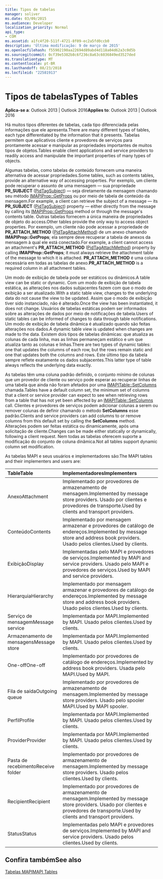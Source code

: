 ```yaml
---
title: Tipos de tabelas
manager: soliver
ms.date: 03/09/2015
ms.audience: Developer
localization_priority: Normal
api_type:
- COM
ms.assetid: a1fc4f20-511f-4721-8f09-ec2a5fd0ccb0
description: 'Última modificação: 9 de março de 2015'
ms.openlocfilehash: f55902190aa22694d89abd4d118a04d62a3c0d5b
ms.sourcegitcommit: 0cf39e5382b8c6f236c8a63c6036849ed3527ded
ms.translationtype: MT
ms.contentlocale: pt-BR
ms.lasthandoff: 08/23/2018
ms.locfileid: "22581913"
---
```

# <a name="types-of-tables"></a><span data-ttu-id="42dbb-103">Tipos de tabelas</span><span class="sxs-lookup"><span data-stu-id="42dbb-103">Types of Tables</span></span>

  
  
<span data-ttu-id="42dbb-104">**Aplica-se a**: Outlook 2013 | Outlook 2016</span><span class="sxs-lookup"><span data-stu-id="42dbb-104">**Applies to**: Outlook 2013 | Outlook 2016</span></span> 
  
<span data-ttu-id="42dbb-105">Há muitos tipos diferentes de tabelas, cada tipo diferenciada pelas informações que ele apresenta.</span><span class="sxs-lookup"><span data-stu-id="42dbb-105">There are many different types of tables, each type differentiated by the information that it presents.</span></span> <span data-ttu-id="42dbb-106">Tabelas permitem que aplicativos cliente e provedores de serviços para prontamente acessar e manipular as propriedades importantes de muitos tipos de objetos.</span><span class="sxs-lookup"><span data-stu-id="42dbb-106">Tables enable client applications and service providers to readily access and manipulate the important properties of many types of objects.</span></span> 
  
<span data-ttu-id="42dbb-107">Algumas tabelas, como tabelas de conteúdo fornecem uma maneira alternativa de acessar propriedades.</span><span class="sxs-lookup"><span data-stu-id="42dbb-107">Some tables, such as contents tables, provide an alternative way of accessing properties.</span></span> <span data-ttu-id="42dbb-108">Por exemplo, um cliente pode recuperar o assunto de uma mensagem — sua propriedade **PR_SUBJECT** ([PidTagSubject](pidtagsubject-canonical-property.md)) — seja diretamente da mensagem chamando seu método [IMAPIProp::GetProps](imapiprop-getprops.md) ou por meio de tabela de conteúdo da mensagem.</span><span class="sxs-lookup"><span data-stu-id="42dbb-108">For example, a client can retrieve the subject of a message — its **PR_SUBJECT** ([PidTagSubject](pidtagsubject-canonical-property.md)) property — either directly from the message by calling its [IMAPIProp::GetProps](imapiprop-getprops.md) method or through the message's contents table.</span></span> <span data-ttu-id="42dbb-109">Outras tabelas fornecem a única maneira de propriedades de objeto do access.</span><span class="sxs-lookup"><span data-stu-id="42dbb-109">Other tables provide the only way to access object properties.</span></span> <span data-ttu-id="42dbb-110">Por exemplo, um cliente não pode acessar a propriedade de **PR_ATTACH_METHOD** ([PidTagAttachMethod](pidtagattachmethod-canonical-property.md)) de um anexo chamando **IMAPIProp::GetProps**; ela sempre deve recuperar a tabela de anexos da mensagem à qual ele está conectado.</span><span class="sxs-lookup"><span data-stu-id="42dbb-110">For example, a client cannot access an attachment's **PR_ATTACH_METHOD** ([PidTagAttachMethod](pidtagattachmethod-canonical-property.md)) property by calling **IMAPIProp::GetProps**; it must always retrieve the attachment table of the message to which it is attached.</span></span> <span data-ttu-id="42dbb-111">**PR_ATTACH_METHOD** é uma coluna necessária em todas as tabelas de anexo.</span><span class="sxs-lookup"><span data-stu-id="42dbb-111">**PR_ATTACH_METHOD** is a required column in all attachment tables.</span></span> 
  
<span data-ttu-id="42dbb-112">Um modo de exibição de tabela pode ser estáticos ou dinâmicos.</span><span class="sxs-lookup"><span data-stu-id="42dbb-112">A table view can be static or dynamic.</span></span> <span data-ttu-id="42dbb-113">Com um modo de exibição de tabela estática, as alterações nos dados subjacentes fazem com que o modo de exibição a ser atualizado.</span><span class="sxs-lookup"><span data-stu-id="42dbb-113">With a static table view, changes to the underlying data do not cause the view to be updated.</span></span> <span data-ttu-id="42dbb-114">Assim que o modo de exibição tiver sido instanciado, não é alterado.</span><span class="sxs-lookup"><span data-stu-id="42dbb-114">Once the view has been instantiated, it does not change.</span></span> <span data-ttu-id="42dbb-115">Usuários de tabelas estáticas podem ser informados sobre as alterações de dados por meio de notificações de tabela.</span><span class="sxs-lookup"><span data-stu-id="42dbb-115">Users of static tables can be informed of changes to data through table notifications.</span></span> <span data-ttu-id="42dbb-116">Um modo de exibição de tabela dinâmica é atualizado quando são feitas alterações nos dados.</span><span class="sxs-lookup"><span data-stu-id="42dbb-116">A dynamic table view is updated when changes are made to the data.</span></span> <span data-ttu-id="42dbb-117">Existem dois tipos de tabelas dinâmicas: que atualiza as colunas de cada linha, mas as linhas permaneçam estático e um que atualiza tanto as colunas e linhas.</span><span class="sxs-lookup"><span data-stu-id="42dbb-117">There are two types of dynamic tables: one that updates the columns of each row, but the rows remain static and one that updates both the columns and rows.</span></span> <span data-ttu-id="42dbb-118">Este último tipo da tabela sempre reflete exatamente os dados subjacentes.</span><span class="sxs-lookup"><span data-stu-id="42dbb-118">This latter type of table always reflects the underlying data exactly.</span></span>
  
<span data-ttu-id="42dbb-119">As tabelas têm uma coluna padrão definido, o conjunto mínimo de colunas que um provedor de cliente ou serviço pode esperar ao recuperar linhas de uma tabela que ainda não foram afetados por uma [IMAPITable::SetColumns](imapitable-setcolumns.md) chamada.</span><span class="sxs-lookup"><span data-stu-id="42dbb-119">Tables have a default column set, the minimum set of columns that a client or service provider can expect to see when retrieving rows from a table that has not yet been affected by an [IMAPITable::SetColumns](imapitable-setcolumns.md) call.</span></span> <span data-ttu-id="42dbb-120">Clientes e provedores de serviços podem adicionar colunas a serem ou remover colunas de definir chamando o método **SetColumns** esse padrão.</span><span class="sxs-lookup"><span data-stu-id="42dbb-120">Clients and service providers can add columns to or remove columns from this default set by calling the **SetColumns** method.</span></span> <span data-ttu-id="42dbb-121">Alterações podem ser feitas estática ou dinamicamente, após uma solicitação de cliente.</span><span class="sxs-lookup"><span data-stu-id="42dbb-121">Changes can be made either statically or dynamically, following a client request.</span></span> <span data-ttu-id="42dbb-122">Nem todas as tabelas oferecem suporte a modificação do conjunto de coluna dinâmica.</span><span class="sxs-lookup"><span data-stu-id="42dbb-122">Not all tables support dynamic column set modification.</span></span> 
  
<span data-ttu-id="42dbb-123">As tabelas MAPI e seus usuários e implementadores são:</span><span class="sxs-lookup"><span data-stu-id="42dbb-123">The MAPI tables and their implementers and users are:</span></span>
  
|<span data-ttu-id="42dbb-124">**Table**</span><span class="sxs-lookup"><span data-stu-id="42dbb-124">**Table**</span></span>|<span data-ttu-id="42dbb-125">**Implementadores**</span><span class="sxs-lookup"><span data-stu-id="42dbb-125">**Implementers**</span></span>|
|:-----|:-----|
|<span data-ttu-id="42dbb-126">Anexo</span><span class="sxs-lookup"><span data-stu-id="42dbb-126">Attachment</span></span>  <br/> |<span data-ttu-id="42dbb-127">Implementado por provedores de armazenamento de mensagem.</span><span class="sxs-lookup"><span data-stu-id="42dbb-127">Implemented by message store providers.</span></span> <span data-ttu-id="42dbb-128">Usado por clientes e provedores de transporte.</span><span class="sxs-lookup"><span data-stu-id="42dbb-128">Used by clients and transport providers.</span></span>  <br/> |
|<span data-ttu-id="42dbb-129">Conteúdo</span><span class="sxs-lookup"><span data-stu-id="42dbb-129">Contents</span></span>  <br/> |<span data-ttu-id="42dbb-130">Implementado por mensagem armazenar e provedores de catálogo de endereços.</span><span class="sxs-lookup"><span data-stu-id="42dbb-130">Implemented by message store and address book providers.</span></span> <span data-ttu-id="42dbb-131">Usado pelos clientes.</span><span class="sxs-lookup"><span data-stu-id="42dbb-131">Used by clients.</span></span>  <br/> |
|<span data-ttu-id="42dbb-132">Exibição</span><span class="sxs-lookup"><span data-stu-id="42dbb-132">Display</span></span>  <br/> |<span data-ttu-id="42dbb-133">Implementadas pelo MAPI e provedores de serviços.</span><span class="sxs-lookup"><span data-stu-id="42dbb-133">Implemented by MAPI and service providers.</span></span> <span data-ttu-id="42dbb-134">Usado pelo MAPI e provedores de serviços.</span><span class="sxs-lookup"><span data-stu-id="42dbb-134">Used by MAPI and service providers.</span></span>  <br/> |
|<span data-ttu-id="42dbb-135">Hierarquia</span><span class="sxs-lookup"><span data-stu-id="42dbb-135">Hierarchy</span></span>  <br/> |<span data-ttu-id="42dbb-136">Implementado por mensagem armazenar e provedores de catálogo de endereços.</span><span class="sxs-lookup"><span data-stu-id="42dbb-136">Implemented by message store and address book providers.</span></span> <span data-ttu-id="42dbb-137">Usado pelos clientes.</span><span class="sxs-lookup"><span data-stu-id="42dbb-137">Used by clients.</span></span>  <br/> |
|<span data-ttu-id="42dbb-138">Serviço de mensagem</span><span class="sxs-lookup"><span data-stu-id="42dbb-138">Message service</span></span>  <br/> |<span data-ttu-id="42dbb-139">Implementada por MAPI.</span><span class="sxs-lookup"><span data-stu-id="42dbb-139">Implemented by MAPI.</span></span> <span data-ttu-id="42dbb-140">Usado pelos clientes.</span><span class="sxs-lookup"><span data-stu-id="42dbb-140">Used by clients.</span></span>  <br/> |
|<span data-ttu-id="42dbb-141">Armazenamento de mensagens</span><span class="sxs-lookup"><span data-stu-id="42dbb-141">Message store</span></span>  <br/> |<span data-ttu-id="42dbb-142">Implementada por MAPI.</span><span class="sxs-lookup"><span data-stu-id="42dbb-142">Implemented by MAPI.</span></span> <span data-ttu-id="42dbb-143">Usado pelos clientes.</span><span class="sxs-lookup"><span data-stu-id="42dbb-143">Used by clients.</span></span>  <br/> |
|<span data-ttu-id="42dbb-144">One-off</span><span class="sxs-lookup"><span data-stu-id="42dbb-144">One-off</span></span>  <br/> |<span data-ttu-id="42dbb-145">Implementado por provedores de catálogo de endereços.</span><span class="sxs-lookup"><span data-stu-id="42dbb-145">Implemented by address book providers.</span></span> <span data-ttu-id="42dbb-146">Usada pelo MAPI.</span><span class="sxs-lookup"><span data-stu-id="42dbb-146">Used by MAPI.</span></span>  <br/> |
|<span data-ttu-id="42dbb-147">Fila de saída</span><span class="sxs-lookup"><span data-stu-id="42dbb-147">Outgoing queue</span></span>  <br/> |<span data-ttu-id="42dbb-148">Implementado por provedores de armazenamento de mensagem.</span><span class="sxs-lookup"><span data-stu-id="42dbb-148">Implemented by message store providers.</span></span> <span data-ttu-id="42dbb-149">Usado pelo spooler MAPI.</span><span class="sxs-lookup"><span data-stu-id="42dbb-149">Used by MAPI spooler.</span></span>  <br/> |
|<span data-ttu-id="42dbb-150">Perfil</span><span class="sxs-lookup"><span data-stu-id="42dbb-150">Profile</span></span>  <br/> |<span data-ttu-id="42dbb-151">Implementada por MAPI.</span><span class="sxs-lookup"><span data-stu-id="42dbb-151">Implemented by MAPI.</span></span> <span data-ttu-id="42dbb-152">Usado pelos clientes.</span><span class="sxs-lookup"><span data-stu-id="42dbb-152">Used by clients.</span></span>  <br/> |
|<span data-ttu-id="42dbb-153">Provider</span><span class="sxs-lookup"><span data-stu-id="42dbb-153">Provider</span></span>  <br/> |<span data-ttu-id="42dbb-154">Implementada por MAPI.</span><span class="sxs-lookup"><span data-stu-id="42dbb-154">Implemented by MAPI.</span></span> <span data-ttu-id="42dbb-155">Usado pelos clientes.</span><span class="sxs-lookup"><span data-stu-id="42dbb-155">Used by clients.</span></span>  <br/> |
|<span data-ttu-id="42dbb-156">Pasta de recebimento</span><span class="sxs-lookup"><span data-stu-id="42dbb-156">Receive folder</span></span>  <br/> |<span data-ttu-id="42dbb-157">Implementado por provedores de armazenamento de mensagem.</span><span class="sxs-lookup"><span data-stu-id="42dbb-157">Implemented by message store providers.</span></span> <span data-ttu-id="42dbb-158">Usado pelos clientes.</span><span class="sxs-lookup"><span data-stu-id="42dbb-158">Used by clients.</span></span>  <br/> |
|<span data-ttu-id="42dbb-159">Recipient</span><span class="sxs-lookup"><span data-stu-id="42dbb-159">Recipient</span></span>  <br/> |<span data-ttu-id="42dbb-160">Implementado por provedores de armazenamento de mensagem.</span><span class="sxs-lookup"><span data-stu-id="42dbb-160">Implemented by message store providers.</span></span> <span data-ttu-id="42dbb-161">Usado por clientes e provedores de transporte.</span><span class="sxs-lookup"><span data-stu-id="42dbb-161">Used by clients and transport providers.</span></span>  <br/> |
|<span data-ttu-id="42dbb-162">Status</span><span class="sxs-lookup"><span data-stu-id="42dbb-162">Status</span></span>  <br/> |<span data-ttu-id="42dbb-163">Implementadas pelo MAPI e provedores de serviços.</span><span class="sxs-lookup"><span data-stu-id="42dbb-163">Implemented by MAPI and service providers.</span></span> <span data-ttu-id="42dbb-164">Usado pelos clientes.</span><span class="sxs-lookup"><span data-stu-id="42dbb-164">Used by clients.</span></span>  <br/> |
   
## <a name="see-also"></a><span data-ttu-id="42dbb-165">Confira também</span><span class="sxs-lookup"><span data-stu-id="42dbb-165">See also</span></span>



[<span data-ttu-id="42dbb-166">Tabelas MAPI</span><span class="sxs-lookup"><span data-stu-id="42dbb-166">MAPI Tables</span></span>](mapi-tables.md)

